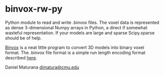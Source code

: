binvox-rw-py
============

Python module to read and write .binvox files. The voxel data is represented as
dense 3-dimensional Numpy arrays in Python, a direct if somewhat wasteful
representation. If your models are large and sparse Scipy.sparse should be of
help.

[Binvox](http://www.cs.princeton.edu/~min/binvox/) is a neat little program to
convert 3D models into binary voxel format. The .binvox file format is a simple
run length encoding format described [here](http://www.cs.princeton.edu/~min/binvox/binvox.html).

Daniel Maturana
dimatura@cmu.edu
